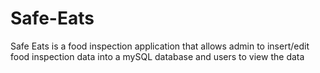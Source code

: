 # Safe-Eats
Safe Eats is a food inspection application that allows admin to insert/edit food inspection data into a mySQL database and users to view the data